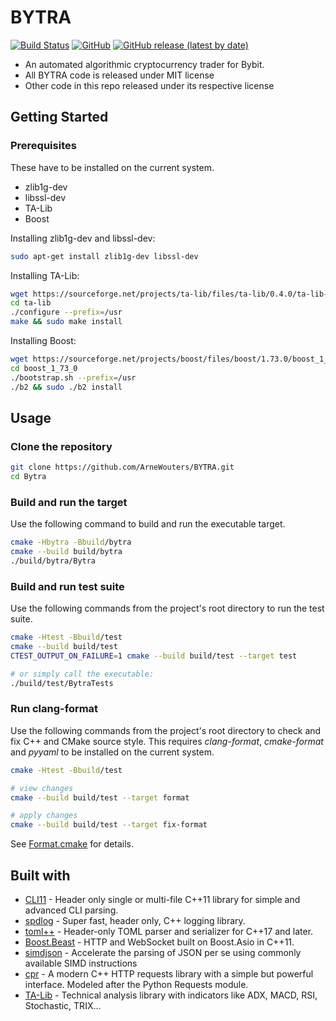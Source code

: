 # BYTRA

[![Build Status](https://travis-ci.com/ArneWouters/BYTRA.svg?token=whAYzQpaYXnwwohSyHG7&branch=master)](https://travis-ci.com/ArneWouters/BYTRA)
[![GitHub](https://img.shields.io/github/license/ArneWouters/BYTRA?color=blue)](https://github.com/ArneWouters/BYTRA/blob/master/LICENSE)
[![GitHub release (latest by date)](https://img.shields.io/github/v/release/ArneWouters/BYTRA)](https://github.com/ArneWouters/BYTRA/releases/latest)

* An automated algorithmic cryptocurrency trader for Bybit.
* All BYTRA code is released under MIT license
* Other code in this repo released under its respective license

## Getting Started

### Prerequisites

These have to be installed on the current system.
 * zlib1g-dev
 * libssl-dev
 * TA-Lib
 * Boost
 
Installing zlib1g-dev and libssl-dev:

```bash
sudo apt-get install zlib1g-dev libssl-dev
```
 
Installing TA-Lib:

```bash
wget https://sourceforge.net/projects/ta-lib/files/ta-lib/0.4.0/ta-lib-0.4.0-src.tar.gz && tar -xvzf ta-lib-0.4.0-src.tar.gz > /dev/null
cd ta-lib
./configure --prefix=/usr
make && sudo make install
```
 
Installing Boost:

```bash
wget https://sourceforge.net/projects/boost/files/boost/1.73.0/boost_1_73_0.tar.gz && tar -xvzf boost_1_73_0.tar.gz > /dev/null
cd boost_1_73_0
./bootstrap.sh --prefix=/usr
./b2 && sudo ./b2 install
```

## Usage

### Clone the repository

```bash
git clone https://github.com/ArneWouters/BYTRA.git
cd Bytra
```

### Build and run the target

Use the following command to build and run the executable target.

```bash
cmake -Hbytra -Bbuild/bytra
cmake --build build/bytra
./build/bytra/Bytra
```

### Build and run test suite

Use the following commands from the project's root directory to run the test suite.

```bash
cmake -Htest -Bbuild/test
cmake --build build/test
CTEST_OUTPUT_ON_FAILURE=1 cmake --build build/test --target test

# or simply call the executable: 
./build/test/BytraTests
```

### Run clang-format

Use the following commands from the project's root directory to check and fix C++ and CMake source style.
This requires _clang-format_, _cmake-format_ and _pyyaml_ to be installed on the current system.

```bash
cmake -Htest -Bbuild/test

# view changes
cmake --build build/test --target format

# apply changes
cmake --build build/test --target fix-format
```

See [Format.cmake](https://github.com/TheLartians/Format.cmake) for details.

## Built with
 * [CLI11](https://github.com/CLIUtils/CLI11) - Header only single or multi-file C++11 library for simple and advanced CLI parsing.
 * [spdlog](https://github.com/gabime/spdlog) - Super fast, header only, C++ logging library.
 * [toml++](https://github.com/marzer/tomlplusplus) - Header-only TOML parser and serializer for C++17 and later.
 * [Boost.Beast](https://github.com/boostorg/beast) - HTTP and WebSocket built on Boost.Asio in C++11.
 * [simdjson](https://github.com/lemire/simdjson) - Accelerate the parsing of JSON per se using commonly available SIMD instructions
 * [cpr](https://github.com/whoshuu/cpr) - A modern C++ HTTP requests library with a simple but powerful interface. Modeled after the Python Requests module.
 * [TA-Lib](https://sourceforge.net/projects/ta-lib/) - Technical analysis library with indicators like ADX, MACD, RSI, Stochastic, TRIX...
